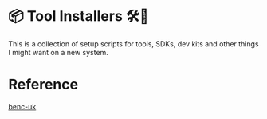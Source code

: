 # 📦 Tool Installers 🛠🧰

This is a collection of setup scripts for tools, SDKs, dev kits and other things I might want on a new system.

# Reference 
[benc-uk](https://github.com/benc-uk/tools-install)
